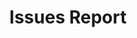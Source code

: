---
layout: article
title: Issues Report
draft: true
Applies to:
  GDN: false
  Application-Resource-Files: false
  CMS-Connectors: false
edition: 
redirect-url: ''
wistia:
  video: false
  id:
read-first:
  include: false
  sections:
    - section
  articles:
    - article
  faqs:
    - faq
  others:
    - link: ''
      text: ''
further-reading:
  include: false
  sections:
    - section
  articles:
    - article
  faqs:
    - faq
  others:
    - link: ''
      text: ''
migration-checklist:
  internal-links: false
  images: false
  FAQs: false
  related: false
  reviewed: false
---